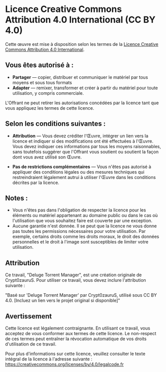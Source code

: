 # Licence Creative Commons Attribution 4.0 International (CC BY 4.0)

Cette œuvre est mise à disposition selon les termes de la [Licence Creative Commons Attribution 4.0 International](https://creativecommons.org/licenses/by/4.0/).

## Vous êtes autorisé à :

- **Partager** — copier, distribuer et communiquer le matériel par tous moyens et sous tous formats
- **Adapter** — remixer, transformer et créer à partir du matériel
  pour toute utilisation, y compris commerciale.

L'Offrant ne peut retirer les autorisations concédées par la licence tant que vous appliquez les termes de cette licence.

## Selon les conditions suivantes :

- **Attribution** — Vous devez créditer l'Œuvre, intégrer un lien vers la licence et indiquer si des modifications ont été effectuées à l'Œuvre. Vous devez indiquer ces informations par tous les moyens raisonnables, sans toutefois suggérer que l'Offrant vous soutient ou soutient la façon dont vous avez utilisé son Œuvre.

- **Pas de restrictions complémentaires** — Vous n'êtes pas autorisé à appliquer des conditions légales ou des mesures techniques qui restreindraient légalement autrui à utiliser l'Œuvre dans les conditions décrites par la licence.

## Notes :

- Vous n'êtes pas dans l'obligation de respecter la licence pour les éléments ou matériel appartenant au domaine public ou dans le cas où l'utilisation que vous souhaitez faire est couverte par une exception.
- Aucune garantie n'est donnée. Il se peut que la licence ne vous donne pas toutes les permissions nécessaires pour votre utilisation. Par exemple, certains droits comme les droits moraux, le droit des données personnelles et le droit à l'image sont susceptibles de limiter votre utilisation.

## Attribution

Ce travail, "Deluge Torrent Manager", est une création originale de Crypt0zauruS. Pour utiliser ce travail, vous devez inclure l'attribution suivante :

"Basé sur 'Deluge Torrent Manager' par Crypt0zauruS, utilisé sous CC BY 4.0. [Incluez un lien vers le projet original si disponible]"

## Avertissement

Cette licence est légalement contraignante. En utilisant ce travail, vous acceptez de vous conformer aux termes de cette licence. Le non-respect de ces termes peut entraîner la révocation automatique de vos droits d'utilisation de ce travail.

Pour plus d'informations sur cette licence, veuillez consulter le texte intégral de la licence à l'adresse suivante : https://creativecommons.org/licenses/by/4.0/legalcode.fr
